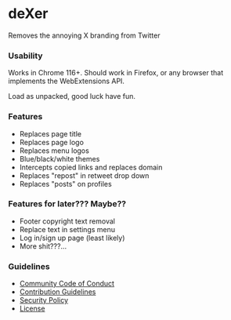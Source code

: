 # deXer
Removes the annoying X branding from Twitter

### Usability
Works in Chrome 116+. Should work in Firefox, or any browser that implements the WebExtensions API.

Load as unpacked, good luck have fun.

### Features
- Replaces page title
- Replaces page logo
- Replaces menu logos
- Blue/black/white themes
- Intercepts copied links and replaces domain
- Replaces "repost" in retweet drop down
- Replaces "posts" on profiles

### Features for later??? Maybe??
- Footer copyright text removal
- Replace text in settings menu
- Log in/sign up page (least likely)
- More shit???...

### Guidelines
- [Community Code of Conduct](.github/CODE_OF_CONDUCT.md)
- [Contribution Guidelines](.github/CONTRIBUTING.md)
- [Security Policy](.github/SECURITY.md)
- [License](LICENSE)
